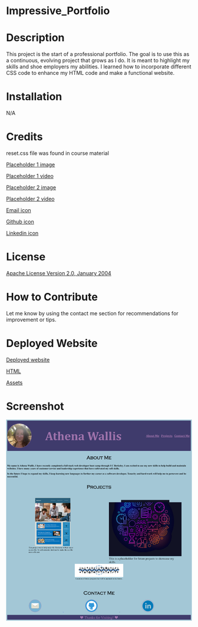 # Impressive_Portfolio

# Description

This project is the start of a professional portfolio. The goal is to use this as a continuous, evolving project that grows as I do. It is meant to highlight my skills and shoe employers my abilities.
I learned how to incorporate different CSS code to enhance my HTML code and make a functional website.

# Installation
N/A

# Credits

reset.css file was found in course material

[Placeholder 1 image](https://www.vectorstock.com/royalty-free-vector/project-management-vector-12905915)

[Placeholder 1 video](https://www.youtube.com/watch?v=dQw4w9WgXcQ)

[Placeholder 2 image](https://pixabay.com/images/search/project/?date=1y)

[Placeholder 2 video](https://www.youtube.com/watch?v=sBbN4Cjzyrw)

[Email icon](https://en.wikipedia.org/wiki/File:Circle-icons-mail.svg)

[Github icon](https://freepngimg.com/png/12282-github-png-image/icon) 

[Linkedin icon](http://clipart-library.com/clipart/Linkedin-PNG-Picture.htm )

# License
[Apache License Version 2.0, January 2004](http://www.apache.org/licenses/)

# How to Contribute
Let me know by using the contact me section for recommendations for improvement or tips. 


# Deployed Website
[Deployed website](https://athenamw.github.io/Impressive_Portfolio/)

[HTML](https://github.com/athenamw/Impressive_Portfolio/blob/main/index.html)

[Assets](https://github.com/athenamw/Impressive_Portfolio/tree/main/assets)

# Screenshot
![Portfolio Screenshot](./assets/photos/portfolio%20.png) 
